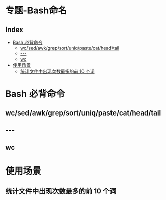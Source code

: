 专题-Bash命名
===

Index
---
<!-- TOC -->

- [Bash 必背命令](#bash-必背命令)
  - [wc/sed/awk/grep/sort/uniq/paste/cat/head/tail](#wcsedawkgrepsortuniqpastecatheadtail)
  - [---](#---)
  - [wc](#wc)
- [使用场景](#使用场景)
  - [统计文件中出现次数最多的前 10 个词](#统计文件中出现次数最多的前-10-个词)

<!-- /TOC -->

# Bash 必背命令

## wc/sed/awk/grep/sort/uniq/paste/cat/head/tail

## ---

## wc

# 使用场景
## 统计文件中出现次数最多的前 10 个词
```bash

```